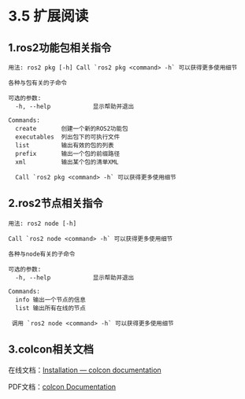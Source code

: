 # 3.5 扩展阅读

## 1.ros2功能包相关指令

```
用法: ros2 pkg [-h] Call `ros2 pkg <command> -h` 可以获得更多使用细节

各种与包有关的子命令

可选的参数:
  -h, --help            显示帮助并退出

Commands:
  create       创建一个新的ROS2功能包
  executables  列出包下的可执行文件
  list         输出有效的包的列表
  prefix       输出一个包的前缀路径
  xml          输出某个包的清单XML

  Call `ros2 pkg <command> -h` 可以获得更多使用细节
```



## 2.ros2节点相关指令

```
用法: ros2 node [-h]

Call `ros2 node <command> -h` 可以获得更多使用细节

各种与node有关的子命令

可选的参数:
  -h, --help            显示帮助并退出

Commands:
  info 输出一个节点的信息
  list 输出所有在线的节点

 调用 `ros2 node <command> -h` 可以获得更多使用细节
```



## 3.colcon相关文档

在线文档：[Installation — colcon documentation](https://colcon.readthedocs.io/en/released/user/installation.html)

PDF文档：[colcon Documentation](https://colcon.readthedocs.io/_/downloads/en/released/pdf/)

